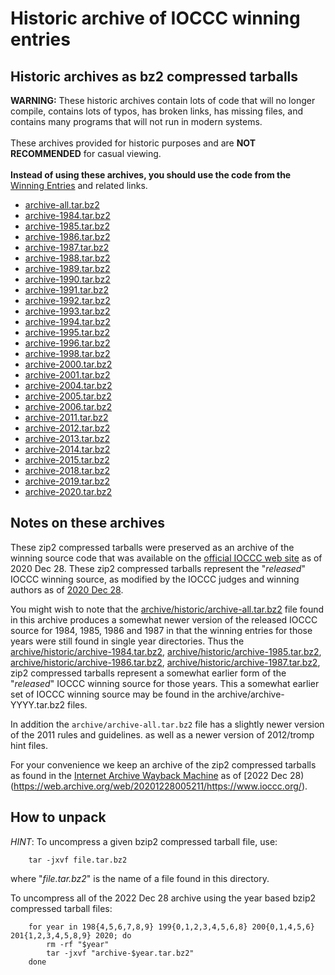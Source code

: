 # Historic archive of IOCCC winning entries


## Historic archives as bz2 compressed tarballs

**WARNING:** These historic archives contain lots of code that will no longer compile,
contains lots of typos, has broken links, has missing files, and contains many programs that will not
run in modern systems.
<br><br>
These archives provided for historic purposes and are
**NOT RECOMMENDED** for casual viewing.
<br><br>
**Instead of using these archives, you should use the code from the** [Winning Entries](../../years.html) and related links.

* [archive-all.tar.bz2](archive-all.tar.bz2)
* [archive-1984.tar.bz2](archive-1984.tar.bz2)
* [archive-1985.tar.bz2](archive-1985.tar.bz2)
* [archive-1986.tar.bz2](archive-1986.tar.bz2)
* [archive-1987.tar.bz2](archive-1987.tar.bz2)
* [archive-1988.tar.bz2](archive-1988.tar.bz2)
* [archive-1989.tar.bz2](archive-1989.tar.bz2)
* [archive-1990.tar.bz2](archive-1990.tar.bz2)
* [archive-1991.tar.bz2](archive-1991.tar.bz2)
* [archive-1992.tar.bz2](archive-1992.tar.bz2)
* [archive-1993.tar.bz2](archive-1993.tar.bz2)
* [archive-1994.tar.bz2](archive-1994.tar.bz2)
* [archive-1995.tar.bz2](archive-1995.tar.bz2)
* [archive-1996.tar.bz2](archive-1996.tar.bz2)
* [archive-1998.tar.bz2](archive-1998.tar.bz2)
* [archive-2000.tar.bz2](archive-2000.tar.bz2)
* [archive-2001.tar.bz2](archive-2001.tar.bz2)
* [archive-2004.tar.bz2](archive-2004.tar.bz2)
* [archive-2005.tar.bz2](archive-2005.tar.bz2)
* [archive-2006.tar.bz2](archive-2006.tar.bz2)
* [archive-2011.tar.bz2](archive-2011.tar.bz2)
* [archive-2012.tar.bz2](archive-2012.tar.bz2)
* [archive-2013.tar.bz2](archive-2013.tar.bz2)
* [archive-2014.tar.bz2](archive-2014.tar.bz2)
* [archive-2015.tar.bz2](archive-2015.tar.bz2)
* [archive-2018.tar.bz2](archive-2018.tar.bz2)
* [archive-2019.tar.bz2](archive-2019.tar.bz2)
* [archive-2020.tar.bz2](archive-2020.tar.bz2)


## Notes on these archives

These zip2 compressed tarballs were preserved as an archive of the
winning source code that was available on the [official IOCCC web
site](https://www.ioccc.org) as of 2020 Dec 28.  These zip2 compressed
tarballs represent the "_released_" IOCCC winning source,
as modified by the IOCCC judges and winning authors
as of [2020 Dec 28](https://web.archive.org/web/20201228005211/https://www.ioccc.org/).

You might wish to note that the
[archive/historic/archive-all.tar.bz2](archive-all.tar.bz2) file
found in this archive produces a somewhat newer version of the
released IOCCC source for 1984, 1985, 1986 and 1987 in that the
winning entries for those years were still found in single year directories.  Thus the
[archive/historic/archive-1984.tar.bz2](archive-1984.tar.bz2),
[archive/historic/archive-1985.tar.bz2](archive-1985.tar.bz2),
[archive/historic/archive-1986.tar.bz2](archive-1986.tar.bz2),
[archive/historic/archive-1987.tar.bz2](archive-1987.tar.bz2),
zip2 compressed tarballs represent a somewhat earlier form of the
"_released_" IOCCC winning source for those years.
This a somewhat earlier set of IOCCC winning source may
be found in the archive/archive-YYYY.tar.bz2 files.

In addition the `archive/archive-all.tar.bz2` file has
a slightly newer version of the 2011 rules and guidelines.
as well as a newer version of 2012/tromp hint files.

For your convenience we keep an archive of the zip2 compressed
tarballs as found in the [Internet Archive Wayback
Machine](https://web.archive.org) as of [2022 Dec
28)(https://web.archive.org/web/20201228005211/https://www.ioccc.org/).


## How to unpack

*HINT*: To uncompress a given bzip2 compressed tarball file, use:

``` <!---sh-->
    tar -jxvf file.tar.bz2
```

where "_file.tar.bz2_" is the name of a file found in this directory.

To uncompress all of the 2022 Dec 28 archive using the year based
bzip2 compressed tarball files:

``` <!---sh-->
    for year in 198{4,5,6,7,8,9} 199{0,1,2,3,4,5,6,8} 200{0,1,4,5,6} 201{1,2,3,4,5,8,9} 2020; do
        rm -rf "$year"
        tar -jxvf "archive-$year.tar.bz2"
    done
```


<!--

    Copyright © 1984-2024 by Landon Curt Noll. All Rights Reserved.

    You are free to share and adapt this file under the terms of this license:

        Creative Commons Attribution-ShareAlike 4.0 International (CC BY-SA 4.0)

    For more information, see:

        https://creativecommons.org/licenses/by-sa/4.0/

-->
